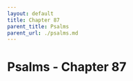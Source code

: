 ```yaml
---
layout: default
title: Chapter 87
parent_title: Psalms
parent_url: ./psalms.md
---
```


# Psalms - Chapter 87
